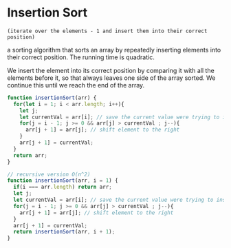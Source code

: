 # Insertion Sort

`(iterate over the elements - 1 and insert them into their correct position)`

a sorting algorithm that sorts an array by repeatedly inserting elements into their correct position. The running time is quadratic.

We insert the element into its correct position by comparing it with all the elements before it, so that always leaves one side of the array sorted. We continue this until we reach the end of the array.

```js
function insertionSort(arr) {
  for(let i = 1; i < arr.length; i++){
    let j;
    let currentVal = arr[i]; // save the current value were trying to insert
    for(j = i - 1; j >= 0 && arr[j] > currentVal ; j--){
      arr[j + 1] = arr[j]; // shift element to the right
    }
    arr[j + 1] = currentVal;
  }
  return arr;
}
```
```js
// recursive version O(n^2)
function insertionSort(arr, i = 1) {
  if(i === arr.length) return arr;
  let j;
  let currentVal = arr[i]; // save the current value were trying to insert
  for(j = i - 1; j >= 0 && arr[j] > currentVal ; j--){
    arr[j + 1] = arr[j]; // shift element to the right
  }
  arr[j + 1] = currentVal;
  return insertionSort(arr, i + 1);
}
```
